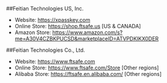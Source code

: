 

##Feitian Technologies US, Inc.  
- Website: https://xpasskey.com  
- Online Store: https://shop.ftsafe.us [US & CANADA]  
- Amazon Store: https://www.amazon.com/s?me=A30V4CZBKPUCSD&marketplaceID=ATVPDKIKX0DER

##Feitian Technologies Co., Ltd.  
- Website: https://www.ftsafe.com  
- Online Store: https://www.ftsafe.com/Store [Other regions]
- Alibaba Store: https://ftsafe.en.alibaba.com/ [Other regions]